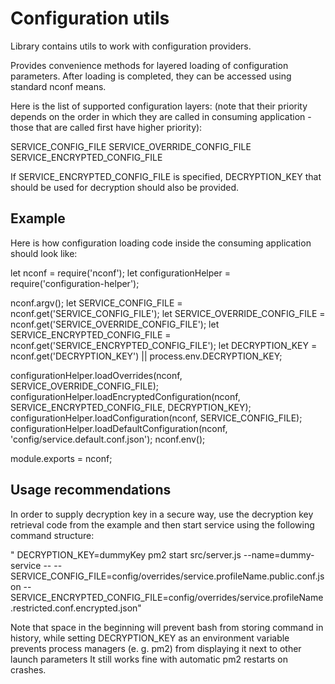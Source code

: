 # Configuration utils

Library contains utils to work with configuration providers.

Provides convenience methods for layered loading of configuration parameters. After loading is completed, they can be accessed using standard nconf means.

Here is the list of supported configuration layers: (note that their priority depends on the order in which they are called in consuming application - those that are called first have
higher priority):

SERVICE_CONFIG_FILE
SERVICE_OVERRIDE_CONFIG_FILE
SERVICE_ENCRYPTED_CONFIG_FILE

If SERVICE_ENCRYPTED_CONFIG_FILE is specified, DECRYPTION_KEY that should be used for decryption should also be provided.

## Example

Here is how configuration loading code inside the consuming application should look like:

let nconf = require('nconf');
let configurationHelper = require('configuration-helper');

nconf.argv();
let SERVICE_CONFIG_FILE = nconf.get('SERVICE_CONFIG_FILE');
let SERVICE_OVERRIDE_CONFIG_FILE = nconf.get('SERVICE_OVERRIDE_CONFIG_FILE');
let SERVICE_ENCRYPTED_CONFIG_FILE = nconf.get('SERVICE_ENCRYPTED_CONFIG_FILE');
let DECRYPTION_KEY = nconf.get('DECRYPTION_KEY') || process.env.DECRYPTION_KEY;

configurationHelper.loadOverrides(nconf, SERVICE_OVERRIDE_CONFIG_FILE);
configurationHelper.loadEncryptedConfiguration(nconf, SERVICE_ENCRYPTED_CONFIG_FILE, DECRYPTION_KEY);
configurationHelper.loadConfiguration(nconf, SERVICE_CONFIG_FILE);
configurationHelper.loadDefaultConfiguration(nconf, 'config/service.default.conf.json');
nconf.env();

module.exports = nconf;


## Usage recommendations

In order to supply decryption key in a secure way, use the decryption key retrieval code from the example and then start service using the following command structure:

" DECRYPTION_KEY=dummyKey pm2 start src/server.js --name=dummy-service -- --SERVICE_CONFIG_FILE=config/overrides/service.profileName.public.conf.json --SERVICE_ENCRYPTED_CONFIG_FILE=config/overrides/service.profileName.restricted.conf.encrypted.json"

Note that space in the beginning will prevent bash from storing command in history, while setting DECRYPTION_KEY as an environment variable prevents process managers (e. g. pm2) from displaying it next to other launch parameters
It still works fine with automatic pm2 restarts on crashes.